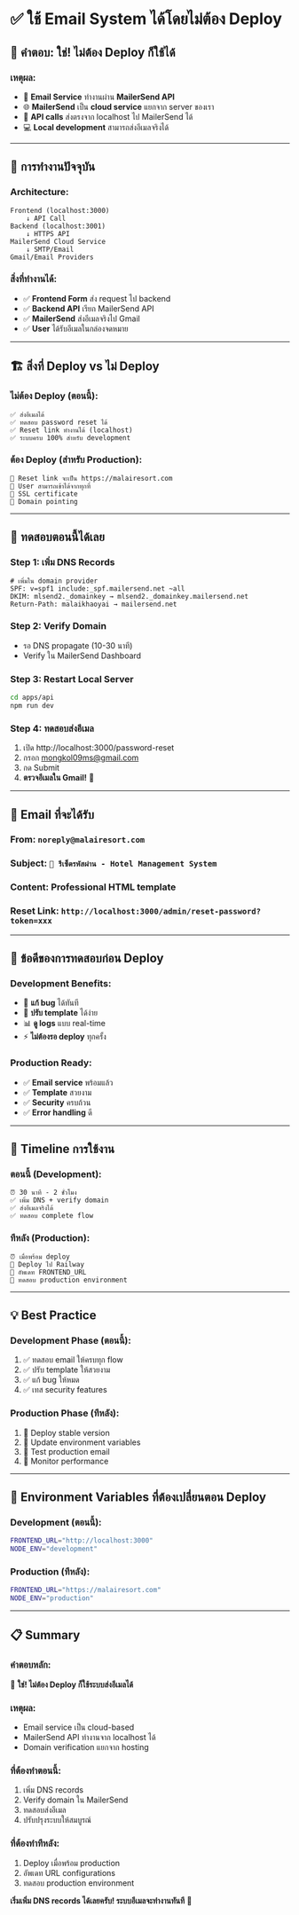 # ✅ ใช้ Email System ได้โดยไม่ต้อง Deploy

## 🎯 **คำตอบ: ใช่! ไม่ต้อง Deploy ก็ใช้ได้**

### **เหตุผล:**
- 📧 **Email Service** ทำงานผ่าน **MailerSend API**
- 🌐 **MailerSend** เป็น **cloud service** แยกจาก server ของเรา
- 🔗 **API calls** ส่งตรงจาก localhost ไป MailerSend ได้
- 💻 **Local development** สามารถส่งอีเมลจริงได้

---

## 🔄 **การทำงานปัจจุบัน**

### **Architecture:**
```
Frontend (localhost:3000)
    ↓ API Call
Backend (localhost:3001) 
    ↓ HTTPS API
MailerSend Cloud Service
    ↓ SMTP/Email
Gmail/Email Providers
```

### **สิ่งที่ทำงานได้:**
- ✅ **Frontend Form** ส่ง request ไป backend
- ✅ **Backend API** เรียก MailerSend API
- ✅ **MailerSend** ส่งอีเมลจริงไป Gmail
- ✅ **User** ได้รับอีเมลในกล่องจดหมาย

---

## 🏗️ **สิ่งที่ Deploy vs ไม่ Deploy**

### **ไม่ต้อง Deploy (ตอนนี้):**
```
✅ ส่งอีเมลได้
✅ ทดสอบ password reset ได้
✅ Reset link ทำงานได้ (localhost)
✅ ระบบครบ 100% สำหรับ development
```

### **ต้อง Deploy (สำหรับ Production):**
```
🔄 Reset link จะเป็น https://malairesort.com
🔄 User สามารถเข้าได้จากทุกที่
🔄 SSL certificate
🔄 Domain pointing
```

---

## 🧪 **ทดสอบตอนนี้ได้เลย**

### **Step 1: เพิ่ม DNS Records**
```dns
# เพิ่มใน domain provider
SPF: v=spf1 include:_spf.mailersend.net ~all
DKIM: mlsend2._domainkey → mlsend2._domainkey.mailersend.net  
Return-Path: malaikhaoyai → mailersend.net
```

### **Step 2: Verify Domain**
- รอ DNS propagate (10-30 นาที)
- Verify ใน MailerSend Dashboard

### **Step 3: Restart Local Server**
```bash
cd apps/api
npm run dev
```

### **Step 4: ทดสอบส่งอีเมล**
1. เปิด http://localhost:3000/password-reset
2. กรอก mongkol09ms@gmail.com
3. กด Submit
4. **ตรวจอีเมลใน Gmail!** 📧

---

## 📧 **Email ที่จะได้รับ**

### **From:** `noreply@malairesort.com`
### **Subject:** `🔐 รีเซ็ตรหัสผ่าน - Hotel Management System`
### **Content:** Professional HTML template
### **Reset Link:** `http://localhost:3000/admin/reset-password?token=xxx`

---

## 🎯 **ข้อดีของการทดสอบก่อน Deploy**

### **Development Benefits:**
- 🔧 **แก้ bug** ได้ทันที
- 🎨 **ปรับ template** ได้ง่าย
- 📊 **ดู logs** แบบ real-time
- ⚡ **ไม่ต้องรอ deploy** ทุกครั้ง

### **Production Ready:**
- ✅ **Email service** พร้อมแล้ว
- ✅ **Template** สวยงาม
- ✅ **Security** ครบถ้วน
- ✅ **Error handling** ดี

---

## 🚀 **Timeline การใช้งาน**

### **ตอนนี้ (Development):**
```
⏰ 30 นาที - 2 ชั่วโมง
✅ เพิ่ม DNS + verify domain
✅ ส่งอีเมลจริงได้
✅ ทดสอบ complete flow
```

### **ทีหลัง (Production):**
```
⏰ เมื่อพร้อม deploy
🔄 Deploy ไป Railway
🔄 อัพเดท FRONTEND_URL
🔄 ทดสอบ production environment
```

---

## 💡 **Best Practice**

### **Development Phase (ตอนนี้):**
1. ✅ ทดสอบ email ให้ครบทุก flow
2. ✅ ปรับ template ให้สวยงาม
3. ✅ แก้ bug ให้หมด
4. ✅ เทส security features

### **Production Phase (ทีหลัง):**
1. 🔄 Deploy stable version
2. 🔄 Update environment variables
3. 🔄 Test production email
4. 🔄 Monitor performance

---

## 🔧 **Environment Variables ที่ต้องเปลี่ยนตอน Deploy**

### **Development (ตอนนี้):**
```bash
FRONTEND_URL="http://localhost:3000"
NODE_ENV="development"
```

### **Production (ทีหลัง):**
```bash  
FRONTEND_URL="https://malairesort.com"
NODE_ENV="production"
```

---

## 📋 **Summary**

### **คำตอบหลัก:**
🎯 **ใช่! ไม่ต้อง Deploy ก็ใช้ระบบส่งอีเมลได้**

### **เหตุผล:**
- Email service เป็น cloud-based
- MailerSend API ทำงานจาก localhost ได้
- Domain verification แยกจาก hosting

### **ที่ต้องทำตอนนี้:**
1. เพิ่ม DNS records
2. Verify domain ใน MailerSend  
3. ทดสอบส่งอีเมล
4. ปรับปรุงระบบให้สมบูรณ์

### **ที่ต้องทำทีหลัง:**
1. Deploy เมื่อพร้อม production
2. อัพเดท URL configurations
3. ทดสอบ production environment

**เริ่มเพิ่ม DNS records ได้เลยครับ! ระบบอีเมลจะทำงานทันที** 🚀
